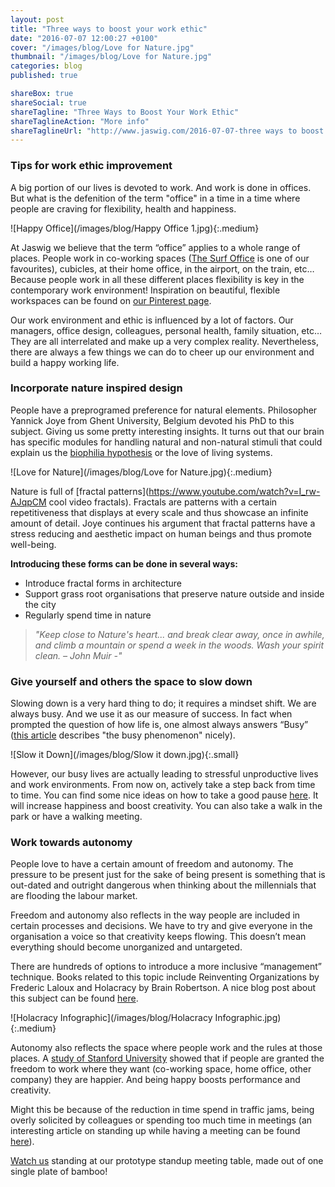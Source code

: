 ```yaml
---
layout: post
title: "Three ways to boost your work ethic"
date: "2016-07-07 12:00:27 +0100"
cover: "/images/blog/Love for Nature.jpg"
thumbnail: "/images/blog/Love for Nature.jpg"
categories: blog
published: true

shareBox: true
shareSocial: true
shareTagline: "Three Ways to Boost Your Work Ethic"
shareTaglineAction: "More info"
shareTaglineUrl: "http://www.jaswig.com/2016-07-07-three ways to boost your work ethic.html"
---
```


### Tips for work ethic improvement

A big portion of our lives is devoted to work. And work is done in offices. But what is the defenition of the term "office" in a time in a time where people are craving for flexibility, health and happiness. 
<!--more-->

![Happy Office](/images/blog/Happy Office 1.jpg){:.medium}

At Jaswig we believe that the term “office” applies to a whole range of places. People work in co-working spaces ([The Surf Office](https://www.thesurfoffice.com/) is one of our favourites), cubicles, at their home office, in the airport, on the train, etc… Because people work in all these different places flexibility is key in the contemporary work environment! Inspiration on beautiful, flexible workspaces can be found on [our Pinterest page](https://www.pinterest.com/jaswighq/). 

Our work environment and ethic is influenced by a lot of factors. Our managers, office design, colleagues, personal health, family situation, etc… They are all interrelated and make up a very complex reality. Nevertheless, there are always a few things we can do to cheer up our environment and build a happy working life.

### Incorporate nature inspired design

People have a preprogramed preference for natural elements. Philosopher Yannick Joye from Ghent University, Belgium devoted his PhD to this subject. Giving us some pretty interesting insights. It turns out that our brain has specific modules for handling natural and non-natural stimuli that could explain us the [biophilia hypothesis](https://en.wikipedia.org/wiki/Biophilia_hypothesis) or the love of living systems. 

![Love for Nature](/images/blog/Love for Nature.jpg){:.medium}

Nature is full of [fractal patterns](https://www.youtube.com/watch?v=I_rw-AJqpCM cool video fractals). Fractals are patterns with a certain repetitiveness that displays at every scale and thus showcase an infinite amount of detail. Joye continues his argument that fractal patterns have a stress reducing and aesthetic impact on human beings and thus promote well-being. 

**Introducing these forms can be done in several ways:**

* Introduce fractal forms in architecture 
* Support grass root organisations that preserve nature outside and inside the city
* Regularly spend time in nature

> *"Keep close to Nature's heart... and break clear away, once in awhile, and climb a mountain or spend a week in the woods. Wash your spirit clean. – John Muir -"*

### Give yourself and others the space to slow down

Slowing down is a very hard thing to do; it requires a mindset shift. We are always busy. And we use it as our measure of success. In fact when prompted the question of how life is, one almost always answers “Busy” ([this article](https://medium.com/adventures-in-consumer-technology/there-s-never-any-time-adfe472d8613#.uanxg6zc4) describes "the busy phenomenon" nicely). 

![Slow it Down](/images/blog/Slow it down.jpg){:.small}

However, our busy lives are actually leading to stressful unproductive lives and work environments. 
From now on, actively take a step back from time to time. You can find some nice ideas on how to take a good pause [here](http://www.kikki-k.com/hourglass-pause).  It will increase happiness and boost creativity. You can also take a walk in the park or have a walking meeting.

### Work towards autonomy

People love to have a certain amount of freedom and autonomy. The pressure to be present just for the sake of being present is something that is out-dated and outright dangerous when thinking about the millennials that are flooding the labour market. 

Freedom and autonomy also reflects in the way people are included in certain processes and decisions. We have to try and give everyone in the organisation a voice so that creativity keeps flowing. This doesn’t mean everything should become unorganized and untargeted. 

There are hundreds of options to introduce a more inclusive “management” technique. Books related to this topic include Reinventing Organizations by Frederic Laloux and Holacracy by Brain Robertson. A nice blog post about this subject can be found [here](https://medium.com/creative-order/beyond-hierarchy-holacracy-truly-responsive-organisations-love-authority-18e659d70297#.hk9a9y161).

![Holacracy Infographic](/images/blog/Holacracy Infographic.jpg){:.medium}

Autonomy also reflects the space where people work and the rules at those places. A [study of Stanford University](https://www.gsb.stanford.edu/insights/researchers-flexibility-may-be-key-increased-productivity) showed that if people are granted the freedom to work where they want (co-working space, home office, other company) they are happier. And being happy boosts performance and creativity.

Might this be because of the reduction in time spend in traffic jams, being overly solicited by colleagues or spending too much time in meetings (an interesting article on standing up while having a meeting can be found [here]( http://www.forbes.com/sites/groupthink/2014/06/19/kick-the-chair-how-standing-cut-our-meeting-times-by-25/#37820a266d17)).

[Watch us](https://www.youtube.com/watch?v=83UODs4TXcI) standing at our prototype standup meeting table, made out of one single plate of bamboo!
